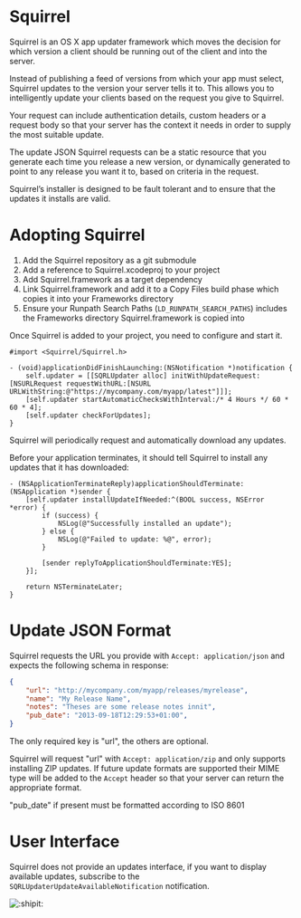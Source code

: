 # Squirrel

Squirrel is an OS X app updater framework which moves the decision for which
version a client should be running out of the client and into the server.

Instead of publishing a feed of versions from which your app must select,
Squirrel updates to the version your server tells it to. This allows you to
intelligently update your clients based on the request you give to Squirrel.

Your request can include authentication details, custom headers or a request
body so that your server has the context it needs in order to supply the most
suitable update.

The update JSON Squirrel requests can be a static resource that you generate
each time you release a new version, or dynamically generated to point to any
release you want it to, based on criteria in the request.

Squirrel’s installer is designed to be fault tolerant and to ensure that the
updates it installs are valid.

# Adopting Squirrel

1. Add the Squirrel repository as a git submodule
1. Add a reference to Squirrel.xcodeproj to your project
1. Add Squirrel.framework as a target dependency
1. Link Squirrel.framework and add it to a Copy Files build phase which copies
it into your Frameworks directory
1. Ensure your Runpath Search Paths (`LD_RUNPATH_SEARCH_PATHS`) includes the
Frameworks directory Squirrel.framework is copied into

Once Squirrel is added to your project, you need to configure and start it.

```objc
#import <Squirrel/Squirrel.h>

- (void)applicationDidFinishLaunching:(NSNotification *)notification {
	self.updater = [[SQRLUpdater alloc] initWithUpdateRequest:[NSURLRequest requestWithURL:[NSURL URLWithString:@"https://mycompany.com/myapp/latest"]]];
	[self.updater startAutomaticChecksWithInterval:/* 4 Hours */ 60 * 60 * 4];
	[self.updater checkForUpdates];
}
```

Squirrel will periodically request and automatically download any updates.

Before your application terminates, it should tell Squirrel to install any
updates that it has downloaded:

```objc
- (NSApplicationTerminateReply)applicationShouldTerminate:(NSApplication *)sender {
	[self.updater installUpdateIfNeeded:^(BOOL success, NSError *error) {
		if (success) {
			NSLog(@"Successfully installed an update");
		} else {
			NSLog(@"Failed to update: %@", error);
		}

		[sender replyToApplicationShouldTerminate:YES];
	}];

	return NSTerminateLater;
}
```

# Update JSON Format

Squirrel requests the URL you provide with `Accept: application/json` and
expects the following schema in response:

```json
{
	"url": "http://mycompany.com/myapp/releases/myrelease",
	"name": "My Release Name",
	"notes": "Theses are some release notes innit",
	"pub_date": "2013-09-18T12:29:53+01:00",
}
```

The only required key is "url", the others are optional.

Squirrel will request "url" with `Accept: application/zip` and only supports
installing ZIP updates. If future update formats are supported their MIME type
will be added to the `Accept` header so that your server can return the
appropriate format.

"pub_date" if present must be formatted according to ISO 8601

# User Interface

Squirrel does not provide an updates interface, if you want to display available
updates, subscribe to the `SQRLUpdaterUpdateAvailableNotification` notification.

![:shipit:](http://shipitsquirrel.github.io/images/ship%20it%20squirrel.png)
